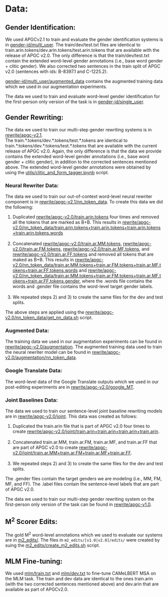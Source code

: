 # Data:

## Gender Identification:
We used APGCv2.1 to train and evaluate the gender identification systems is in [gender-id/multi_user](gender-id/multi_user). The train/dev/test.txt files are identical to train.arin.tokens/dev.arin.tokens/test.arin.tokens that are available with the release of APGC v2.0. The only difference is that the train/dev/test.txt contain the extended word-level gender annotations (i.e., base word gender + clitic gender). We also corrected two sentences in the train split of APGC v2.0 (sentences with ids: B-8397.1 and C-1225.2). 

[gender-id/multi_user/augmented_data](gender-id/multi_user/augmented_data) contains the augmented training data which we used in our augmentation experiments.

The data we used to train and evaluate word-level gender identification for the first-person only version of the task is in [gender-id/single_user](gender-id/single_user).


## Gender Rewriting:
The data we used to train our multi-step gender rewriting systems is in [rewrite/apgc-v2.1](rewrite/apgc-v2.1).<br/>
The train.\*.tokens/dev.\*.tokens/test.\*.tokens are identical to train.\*.tokens/dev.\*.tokens/test.\*.tokens that are available with the current release of APGC v2.0. Again, the only difference is that the data we provide contains the extended word-level gender annotations (i.e., base word gender + clitic gender), in addition to the corrected sentences mentioned above. The extended word-level gender annotations were obtained by using the [utils/clitic_and_form_tagger.ipynb](utils/clitic_and_form_tagger.ipynb) script.

### Neural Rewriter Data:
The data we used to train our out-of-context word-level neural rewriter component is in [rewrite/apgc-v2.1/nn_token_data](rewrite/apgc-v2.1/nn_token_data). To create this data we did the following:
1) Duplicated [rewrite/apgc-v2.0/train.arin.tokens](rewrite/apgc-v2.0/train.arin.tokens) four times and removed all the tokens that are marked as B+B. This results in [rewrite/apgc-v2.0/nn_token_data/train.arin.tokens+train.arin.tokens+train.arin.tokens+train.arin.tokens.words](rewrite/apgc-v2.0/nn_token_data/train.arin.tokens+train.arin.tokens+train.arin.tokens+train.arin.tokens.words)</br></br>
2) Concatenated [rewrite/apgc-v2.0/train.ar.MM.tokens](rewrite/apgc-v2.0/train.ar.MM.tokens), [rewrite/apgc-v2.0/train.ar.FM.tokens](rewrite/apgc-v2.0/train.ar.FM.tokens), [rewrite/apgc-v2.0/train.ar.MF.tokens](rewrite/apgc-v2.0/train.ar.MF.tokens), and [rewrite/apgc-v2.0/train.ar.FF.tokens](rewrite/apgc-v2.0/train.ar.FF.tokens) and removed all tokens that are maked as B+B. This results in [rewrite/apgc-v2.0/nn_token_data/train.ar.MM.tokens+train.ar.FM.tokens+train.ar.MF.tokens+train.ar.FF.tokens.words](rewrite/apgc-v2.0/nn_token_data/train.ar.MM.tokens+train.ar.FM.tokens+train.ar.MF.tokens+train.ar.FF.tokens.words) and [rewrite/apgc-v2.0/nn_token_data/train.ar.MM.tokens+train.ar.FM.tokens+train.ar.MF.tokens+train.ar.FF.tokens.gender](rewrite/apgc-v2.0/nn_token_data/train.ar.MM.tokens+train.ar.FM.tokens+train.ar.MF.tokens+train.ar.FF.tokens.gender), where the .words file contains the words and .gender file contains the word-level target gender labels.</br></br>
3) We repeated steps 2) and 3) to create the same files for the dev and test splits.

The above steps are applied using the [rewrite/apgc-v2.0/nn_token_data/get_nn_data.sh](https://github.com/balhafni/gender-rewriting/blob/master/data/rewrite/apgc-v2.0/nn_token_data/get_nn_data.sh) script.

### Augmented Data:
The training data we used in our augmentation experiments can be found in [rewrite/apgc-v2.0/augmentation](rewrite/apgc-v2.0/augmentation). The augmented training data used to train the neural rewriter model can be found in [rewrite/apgc-v2.0/augmentation/nn_token_data](rewrite/apgc-v2.0/augmentation/nn_token_data).

### Google Translate Data:
The word-level data of the Google Translate outputs which we used in our post-editing experiments are in [rewrite/apgc-v2.0/google_MT](rewrite/apgc-v2.0/google_MT).

### Joint Baselines Data:
The data we used to train our sentence-level joint baseline rewriting models are in [rewrite/apgc-v2.0/joint](rewrite/apgc-v2.0/joint). This data was created as follows:
1) Duplicated the train.arin file that is part of APGC v2.0 four times to create [rewrite/apgc-v2.0/joint/train.arin+train.arin+train.arin+train.arin](rewrite/apgc-v2.0/joint/train.arin+train.arin+train.arin+train.arin).<br/><br/>
2) Concatenated train.ar.MM, train.ar.FM, train.ar.MF, and train.ar.FF that are part of APGC v2.0 to create [rewrite/apgc-v2.0/joint/train.ar.MM+train.ar.FM+train.ar.MF+train.ar.FF](rewrite/apgc-v2.0/joint/train.ar.MM+train.ar.FM+train.ar.MF+train.ar.FF).<br/><br/>
3) We repeated steps 2) and 3) to create the same files for the dev and test splits.

The .gender files contain the target genders we are modeling (i.e., MM, FM, MF, and FF). The .label files contain the sentence-level labels that are part of APGC v2.0.


The data we used to train our multi-step gender rewriting system on the first-person only version of the task can be found in [rewrite/apgc-v1.0](rewrite/apgc-v1.0).

## M<sup>2</sup> Scorer Edits:
The gold M<sup>2</sup> word-level annotations which we used to evaluate our systems are in [m2_edits/](m2_edits/). The files in `m2_edits/[v1.0|v2.0]/edits/` were created by suing the [m2_edits/create_m2_edits.sh](m2_edits/create_m2_edits.sh) script.

## MLM Fine-tuning:
We used [mlm/train.txt](mlm/train.txt) and [mlm/dev.txt](mlm/dev.txt) to fine-tune CAMeLBERT MSA on the MLM task. The train and dev data are identical to the ones train.arin (with the two corrected sentences mentioned above) and dev.arin that are available as part of APGCv2.0.
